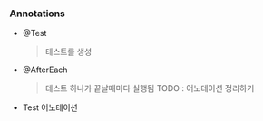 
### Annotations
- @Test
	> 테스트를 생성
- @AfterEach
	> 테스트 하나가 끝날때마다 실행됨
TODO : 어노테이션 정리하기 

- Test 어노테이션